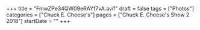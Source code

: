 +++
title = "FmwZPe34QW09eRAYf7vA.avif"
draft = false
tags = ["Photos"]
categories = ["Chuck E. Cheese's"]
pages = ["Chuck E. Cheese's Show 2 2018"]
startDate = ""
+++
